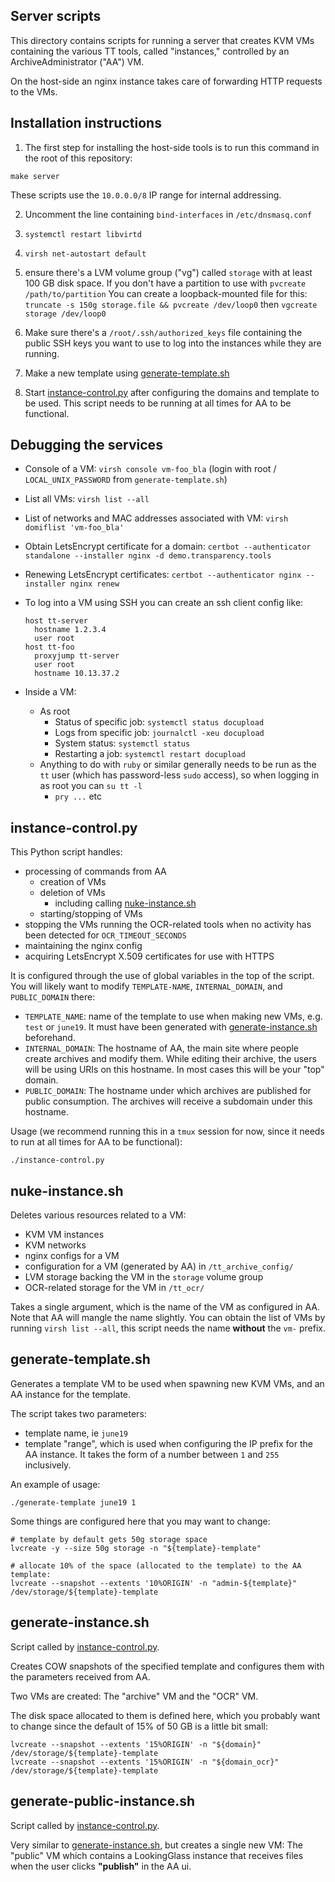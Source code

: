 ## Server scripts

This directory contains scripts for running a server that creates KVM VMs
containing the various TT tools, called "instances,"
controlled by an ArchiveAdministrator ("AA") VM.

On the host-side an nginx instance takes care of forwarding HTTP requests to
the VMs.

## Installation instructions

1) The first step for installing the host-side tools is to run this command in the root of this repository:
```shell
make server
```

These scripts use the `10.0.0.0/8` IP range for internal addressing.

2) Uncomment the line containing `bind-interfaces` in `/etc/dnsmasq.conf`

3) `systemctl restart libvirtd`

4) `virsh net-autostart default`

5) ensure there's a LVM volume group ("vg") called `storage` with at
   least 100 GB disk space.
   If you don't have a partition to use with `pvcreate /path/to/partition`
   You can create a loopback-mounted file for this:
   `truncate -s 150g storage.file && pvcreate /dev/loop0`
   then `vgcreate storage /dev/loop0`

6) Make sure there's a `/root/.ssh/authorized_keys` file containing the
   public SSH keys you want to use to log into the instances while they
   are running.

7) Make a new template using [generate-template.sh](#generate-template.sh)

8) Start [instance-control.py](#instance-control.sh) after configuring the
   domains and template to be used. This script needs to be running at all times for AA to be functional.

## Debugging the services

- Console of a VM: `virsh console vm-foo_bla` (login with root / `LOCAL_UNIX_PASSWORD` from `generate-template.sh`)

- List all VMs: `virsh list --all`

- List of networks and MAC addresses associated with VM:
  `virsh domiflist 'vm-foo_bla'`

- Obtain LetsEncrypt certificate for a domain:
  `certbot --authenticator standalone --installer nginx -d demo.transparency.tools`

- Renewing LetsEncrypt certificates:
  `certbot --authenticator nginx --installer nginx renew`

- To log into a VM using SSH you can create an ssh client config like:
  ```
  host tt-server
    hostname 1.2.3.4
    user root
  host tt-foo
    proxyjump tt-server
    user root
    hostname 10.13.37.2
  ```

- Inside a VM:
  - As root
    - Status of specific job: `systemctl status docupload`
    - Logs from specific job: `journalctl -xeu docupload`
    - System status: `systemctl status`
    - Restarting a job: `systemctl restart docupload`
  - Anything to do with `ruby` or similar generally needs to be run as
    the `tt` user (which has password-less `sudo` access), so when logging
    in as root you can `su tt -l`
    - `pry ...` etc

## instance-control.py

This Python script handles:
- processing of commands from AA
  - creation of VMs
  - deletion of VMs
     - including calling [nuke-instance.sh](#nuke-instance.sh)
  - starting/stopping of VMs
- stopping the VMs running the OCR-related tools when no activity has been
  detected for `OCR_TIMEOUT_SECONDS`
- maintaining the nginx config
- acquiring LetsEncrypt X.509 certificates for use with HTTPS

It is configured through the use of global variables in the top of the script.
You will likely want to modify `TEMPLATE-NAME`, `INTERNAL_DOMAIN`,
and `PUBLIC_DOMAIN` there:
- `TEMPLATE_NAME`: name of the template to use when making new VMs, e.g. `test` or `june19`. It must have been generated with [generate-instance.sh](#generate-instance.sh) beforehand.
- `INTERNAL_DOMAIN`: The hostname of AA, the main site where people create archives and modify them. While editing their archive, the users will be using URIs on this hostname. In most cases this will be your "top" domain.
- `PUBLIC_DOMAIN`: The hostname under which archives are published for public consumption. The archives will receive a subdomain under this hostname.

Usage (we recommend running this in a `tmux` session for now, since it needs to run at all times for AA to be functional):
```shell
./instance-control.py
```

## nuke-instance.sh

Deletes various resources related to a VM:
- KVM VM instances
- KVM networks
- nginx configs for a VM
- configuration for a VM (generated by AA) in `/tt_archive_config/`
- LVM storage backing the VM in the `storage` volume group
- OCR-related storage for the VM in `/tt_ocr/`

Takes a single argument, which is the name of the VM as configured in AA.
Note that AA will mangle the name slightly.
You can obtain the list of VMs by running `virsh list --all`,
this script needs the name **without** the `vm-` prefix.


## generate-template.sh

Generates a template VM to be used when spawning new KVM VMs,
and an AA instance for the template.

The script takes two parameters:
- template name, ie `june19`
- template "range", which is used when configuring the IP prefix for
  the AA instance.
  It takes the form of a number between `1` and `255` inclusively.

An example of usage:
```shell
./generate-template june19 1
```

Some things are configured here that you may want to change:
```shell
# template by default gets 50g storage space
lvcreate -y --size 50g storage -n "${template}-template"

# allocate 10% of the space (allocated to the template) to the AA template:
lvcreate --snapshot --extents '10%ORIGIN' -n "admin-${template}" /dev/storage/${template}-template

```

## generate-instance.sh

Script called by [instance-control.py](#instance-control.py).

Creates COW snapshots of the specified template and configures them with
the parameters received from AA.

Two VMs are created: The "archive" VM and the "OCR" VM.

The disk space allocated to them is defined here, which you probably want
to change since the default of 15% of 50 GB is a little bit small:
```shell
lvcreate --snapshot --extents '15%ORIGIN' -n "${domain}" /dev/storage/${template}-template
lvcreate --snapshot --extents '15%ORIGIN' -n "${domain_ocr}" /dev/storage/${template}-template
```

## generate-public-instance.sh

Script called by [instance-control.py](#instance-control.py).

Very similar to [generate-instance.sh](#generate-instance.sh),
but creates a single new VM: The "public" VM which contains a LookingGlass
instance that receives files when the user clicks **"publish"** in the AA ui.
